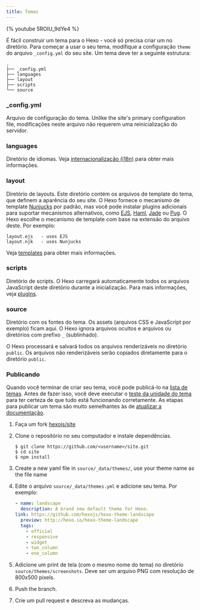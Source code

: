 ```yaml
---
title: Temas
---
```


{% youtube 5ROIU_9dYe4 %}

É fácil construir um tema para o Hexo - você só precisa criar um no diretório. Para começar a usar o seu tema, modifique a configuração `theme` do arquivo `_config.yml` do seu site. Um tema deve ter a seguinte estrutura:

```plain
.
├── _config.yml
├── languages
├── layout
├── scripts
└── source
```

### \_config.yml

Arquivo de configuração do tema. Unlike the site's primary configuration file, modificações neste arquivo não requerem uma reinicialização do servidor.

### languages

Diretório de idiomas. Veja [internacionalização (i18n)](internationalization.html) para obter mais informações.

### layout

Diretório de layouts. Este diretório contém os arquivos de template do tema, que definem a aparência do seu site. O Hexo fornece o mecanismo de template [Nunjucks][] por padrão, mas você pode instalar plugins adicionais para suportar mecanismos alternativos, como [EJS][], [Haml][], [Jade][] ou [Pug][]. O Hexo escolhe o mecanismo de template com base na extensão do arquivo deste. Por exemplo:

```plain
layout.ejs   - uses EJS
layout.njk   - uses Nunjucks
```

Veja [templates](templates.html) para obter mais informações.

### scripts

Diretório de scripts. O Hexo carregará automaticamente todos os arquivos JavaScript deste diretório durante a inicialização. Para mais informações, veja [plugins](plugins.html).

### source

Diretório com os fontes do tema. Os assets (arquivos CSS e JavaScript por exemplo) ficam aqui. O Hexo ignora arquivos ocultos e arquivos ou diretórios com prefixo `_` (sublinhado).

O Hexo processará e salvará todos os arquivos renderizáveis no diretório `public`. Os arquivos não renderizáveis serão copiados diretamente para o diretório `public`.

### Publicando

Quando você terminar de criar seu tema, você pode publicá-lo na [lista de temas](/themes). Antes de fazer isso, você deve executar o [teste da unidade do tema](https://github.com/hexojs/hexo-theme-unit-test) para ter certeza de que tudo está funcionando corretamente. As etapas para publicar um tema são muito semelhantes às de [atualizar a documentação](contributing.html#Updating_Documentation).

1. Faça um fork [hexojs/site][]
2. Clone o repositório no seu computador e instale dependências.

   ```shell
   $ git clone https://github.com/<username>/site.git
   $ cd site
   $ npm install
   ```

3. Create a new yaml file in `source/_data/themes/`, use your theme name as the file name

4. Edite o arquivo `source/_data/themes.yml` e adicione seu tema. Por exemplo:

   ```yaml
   - name: landscape
     description: A brand new default theme for Hexo.
   link: https://github.com/hexojs/hexo-theme-landscape
     preview: http://hexo.io/hexo-theme-landscape
     tags:
       - official
       - responsive
       - widget
       - two_column
       - one_column
   ```

5. Adicione um print de tela (com o mesmo nome do tema) no diretório `source/themes/screenshots`. Deve ser um arquivo PNG com resolução de 800x500 pixels.
6. Push the branch.
7. Crie um pull request e descreva as mudanças.

[EJS]: https://github.com/hexojs/hexo-renderer-ejs
[Haml]: https://github.com/hexojs/hexo-renderer-haml
[Jade]: https://github.com/hexojs/hexo-renderer-jade
[Pug]: https://github.com/maxknee/hexo-render-pug
[hexojs/site]: https://github.com/hexojs/site
[Nunjucks]: https://mozilla.github.io/nunjucks/
